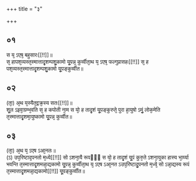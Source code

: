 +++
title = "३"

+++
## ०१
स य᳘ ऽएष᳘ बहुसारः[[!!]]॥  
स᳘ हापश᳘व्यस्त᳘स्मात्तादृ᳘शम्पशु᳘कामो यू᳘पन्न᳘ कुर्व्वीता᳘थ य᳘ ऽएष᳘ फल्गुप्रासहः[[!!]] स᳘ ह पश᳘व्यस्त᳘स्मात्तादृ᳘शम्पशु᳘कामो यू᳘पङ्कुर्व्वीत॥  
## ०२
(ता᳘) अ᳘थ य᳘स्यैत᳘द्वक्र᳘स्य सतः[[!!]]॥  
शू᳘ल ऽइवा᳘ग्रम्भ᳘वति स᳘ ह कपोती ना᳘म स यो᳘ ह तादृ᳘शं यू᳘पङ्कुरुते᳘ पुरा हा᳘युषो ऽमुं᳘ लोक᳘मेति त᳘स्मात्तादृ᳘शमा᳘युष्कामो यू᳘पन्न᳘ कुर्व्वीत॥  
## ०३
(ता᳘) अ᳘थ य᳘ ऽएष ऽआ᳘नतः॥  
(ऽ) उप᳘रिष्टाद᳘पनतो म᳘ध्ये[[!!]] सो ऽशना᳘यै रूपᳫँ᳭ स यो᳘ ह तादृ᳘शं यू᳘पं कुरु᳘ते ऽशना᳘युका हास्य भा᳘र्य्या भवन्ति त᳘स्मात्तादृ᳘शमन्ना᳘द्यकामो यू᳘पन्न᳘ कुर्व्वीता᳘थ य᳘ ऽएष ऽआ᳘नत ऽउप᳘रिष्टादु᳘पनतो म᳘ध्ये᳘ सो ऽन्ना᳘द्यस्य रूपं त᳘स्मात्तादृ᳘शमन्ना᳘द्यकामो[[!!]] यू᳘पङ्कुर्व्वीत॥  
